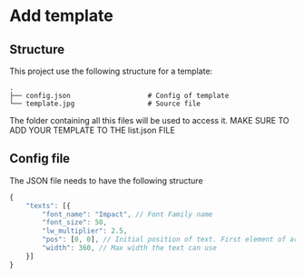 # Add template

## Structure

This project use the following structure for a template:

    .
    ├── config.json                   # Config of template
    └── template.jpg                  # Source file

The folder containing all this files will be used to access it.
MAKE SURE TO ADD YOUR TEMPLATE TO THE list.json FILE

## Config file

The JSON file needs to have the following structure

```js
{
    "texts": [{
        "font_name": "Impact", // Font Family name
        "font_size": 50,
        "lw_multiplier": 2.5,
        "pos": [0, 0], // Initial position of text. First element of array is for the x axis and the second one is for the y axis.
        "width": 360, // Max width the text can use
    }]
}
```
